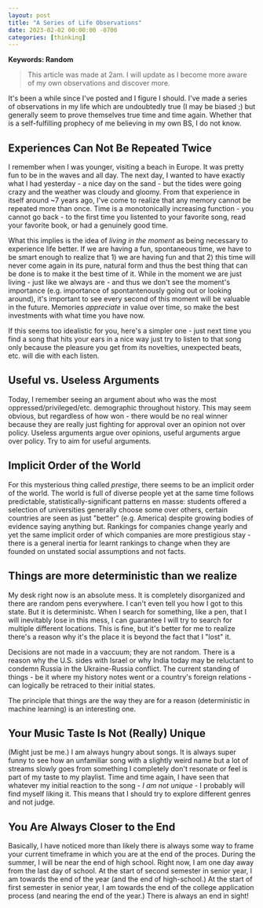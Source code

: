 ```yaml
---
layout: post
title: "A Series of Life Observations"
date: 2023-02-02 00:00:00 -0700
categories: [thinking]
---
```


<script src="https://cdn.mathjax.org/mathjax/latest/MathJax.js?config=TeX-AMS-MML_HTMLorMML" type="text/javascript"></script>

**Keywords: Random**

> This article was made at 2am. I will update as I become more aware of my own observations and discover more.

It's been a while since I've posted and I figure I should. I've made a series of observations in my life which are undoubtedly true (I may be biased ;) but generally seem to prove themselves true time and time again. Whether that is a self-fulfilling prophecy of me believing in my own BS, I do not know.

## Experiences Can Not Be Repeated Twice

I remember when I was younger, visiting a beach in Europe. It was pretty fun to be in the waves and all day. The next day, I wanted to have exactly what I had yesterday - a nice day on the sand - but the tides were going crazy and the weather was cloudy and gloomy. From that experience in itself around ~7 years ago, I've come to realize that any memory cannot be repeated more than once. Time is a monotonically increasing function - you cannot go back - to the first time you listented to your favorite song, read your favorite book, or had a genuinely good time.

What this implies is the idea of _living in the moment_ as being necessary to experience life better. If we are having a fun, spontaneous time, we have to be smart enough to realize that 1) we are having fun and that 2) this time will never come again in its pure, natural form and thus the best thing that can be done is to make it the best time of it. While in the moment we are just living - just like we always are - and thus we don't see the moment's importance (e.g. importance of spontantenously going out or looking around), it's important to see every second of this moment will be valuable in the future. Memories _appreciate_ in value over time, so make the best investments with what time you have now.

If this seems too idealistic for you, here's a simpler one - just next time you find a song that hits your ears in a nice way just try to listen to that song only because the pleasure you get from its novelties, unexpected beats, etc. will die with each listen.

## Useful vs. Useless Arguments

Today, I remember seeing an argument about who was the most oppressed/privileged/etc. demographic throughout history. This may seem obvious, but regardless of how won - there would be no real winner because they are really just fighting for approval over an opinion not over policy. Useless arguments argue over opinions, useful arguments argue over policy. Try to aim for useful arguments.

## Implicit Order of the World

For this mysterious thing called _prestige_, there seems to be an implicit order of the world. The world is full of diverse people yet at the same time follows predictable, statistically-significant patterns en masse: students offered a selection of universities generally choose some over others, certain countries are seen as just "better" (e.g. America) despite growing bodies of evidence saying anything but. Rankings for companies change yearly and yet the same implicit order of which companies are more prestigious stay - there is a general inertia for learnt rankings to change when they are founded on unstated social assumptions and not facts.

## Things are more deterministic than we realize

My desk right now is an absolute mess. It is completely disorganized and there are random pens everywhere. I can't even tell you how I got to this state. But it is deterministc. When I search for something, like a pen, that I will inevitably lose in this mess, I can guarantee I will try to search for multiple different locations. This is fine, but it's better for me to realize there's a reason why it's the place it is beyond the fact that I "lost" it.

Decisions are not made in a vaccuum; they are not random. There is a reason why the U.S. sides with Israel or why India today may be reluctant to condemn Russia in the Ukraine-Russia conflict. The current standing of things - be it where my history notes went or a country's foreign relations - can logically be retraced to their initial states.

The principle that things are the way they are for a reason (deterministic in machine learning) is an interesting one.

## Your Music Taste Is Not (Really) Unique

(Might just be me.) I am always hungry about songs. It is always super funny to see how an unfamiliar song with a slightly weird name but a lot of streams slowly goes from something I completely don't resonate or feel is part of my taste to my playlist. Time and time again, I have seen that whatever my initial reaction to the song - _I am not unique_ - I probably will find myself liking it. This means that I should try to explore different genres and not judge.

## You Are Always Closer to the End

Basically, I have noticed more than likely there is always some way to frame your current timeframe in which you are at the end of the proces. During the summer, I will be near the end of high school. Right now, I am one day away from the last day of school. At the start of second semester in senior year, I am towards the end of the year (and the end of high-school.) At the start of first semester in senior year, I am towards the end of the college application process (and nearing the end of the year.) There is always an end in sight!
